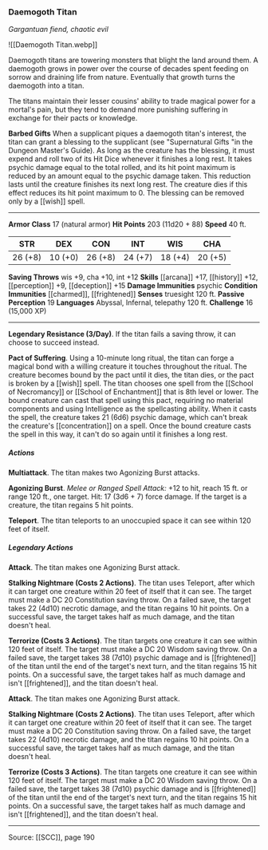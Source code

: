 ### Daemogoth Titan
_Gargantuan fiend, chaotic evil_

![[Daemogoth Titan.webp]]

Daemogoth titans are towering monsters that blight the land around them. A daemogoth grows in power over the course of decades spent feeding on sorrow and draining life from nature. Eventually that growth turns the daemogoth into a titan.

The titans maintain their lesser cousins' ability to trade magical power for a mortal's pain, but they tend to demand more punishing suffering in exchange for their pacts or knowledge.


**Barbed Gifts** When a supplicant piques a daemogoth titan's interest, the titan can grant a blessing to the supplicant (see "Supernatural Gifts "in the Dungeon Master's Guide). As long as the creature has the blessing, it must expend and roll two of its Hit Dice whenever it finishes a long rest. It takes psychic damage equal to the total rolled, and its hit point maximum is reduced by an amount equal to the psychic damage taken. This reduction lasts until the creature finishes its next long rest. The creature dies if this effect reduces its hit point maximum to 0. The blessing can be removed only by a [[wish]] spell.


---

**Armor Class** 17 (natural armor)
**Hit Points** 203 (11d20 + 88)
**Speed** 40 ft.

| STR     | DEX     | CON     | INT     | WIS     | CHA     |
|---------|---------|---------|---------|---------|---------|
| 26 (+8) | 10 (+0) | 26 (+8) | 24 (+7) | 18 (+4) | 20 (+5) |

**Saving Throws** wis +9, cha +10, int +12
**Skills** [[arcana]] +17, [[history]] +12, [[perception]] +9, [[deception]] +15
**Damage Immunities** psychic
**Condition Immunities** [[charmed]], [[frightened]]
**Senses** truesight 120 ft.
**Passive Perception** 19
**Languages** Abyssal, Infernal, telepathy 120 ft.
**Challenge** 16 (15,000 XP)

---

**Legendary Resistance (3/Day)**. If the titan fails a saving throw, it can choose to succeed instead.

**Pact of Suffering**. Using a 10-minute long ritual, the titan can forge a magical bond with a willing creature it touches throughout the ritual. The creature becomes bound by the pact until it dies, the titan dies, or the pact is broken by a [[wish]] spell. The titan chooses one spell from the [[School of Necromancy]] or [[School of Enchantment]] that is 8th level or lower. The bound creature can cast that spell using this pact, requiring no material components and using Intelligence as the spellcasting ability. When it casts the spell, the creature takes 21 (6d6) psychic damage, which can't break the creature's [[concentration]] on a spell. Once the bound creature casts the spell in this way, it can't do so again until it finishes a long rest.

##### Actions
**Multiattack**. The titan makes two Agonizing Burst attacks.

**Agonizing Burst**. _Melee or Ranged Spell Attack:_ +12 to hit, reach 15 ft. or range 120 ft., one target. Hit: 17 (3d6 + 7) force damage. If the target is a creature, the titan regains 5 hit points.

**Teleport**. The titan teleports to an unoccupied space it can see within 120 feet of itself.

##### Legendary Actions
**Attack**. The titan makes one Agonizing Burst attack.

**Stalking Nightmare (Costs 2 Actions)**. The titan uses Teleport, after which it can target one creature within 20 feet of itself that it can see. The target must make a DC 20 Constitution saving throw. On a failed save, the target takes 22 (4d10) necrotic damage, and the titan regains 10 hit points. On a successful save, the target takes half as much damage, and the titan doesn't heal.

**Terrorize (Costs 3 Actions)**. The titan targets one creature it can see within 120 feet of itself. The target must make a DC 20 Wisdom saving throw. On a failed save, the target takes 38 (7d10) psychic damage and is [[frightened]] of the titan until the end of the target's next turn, and the titan regains 15 hit points. On a successful save, the target takes half as much damage and isn't [[frightened]], and the titan doesn't heal.

**Attack**. The titan makes one Agonizing Burst attack.

**Stalking Nightmare (Costs 2 Actions)**. The titan uses Teleport, after which it can target one creature within 20 feet of itself that it can see. The target must make a DC 20 Constitution saving throw. On a failed save, the target takes 22 (4d10) necrotic damage, and the titan regains 10 hit points. On a successful save, the target takes half as much damage, and the titan doesn't heal.

**Terrorize (Costs 3 Actions)**. The titan targets one creature it can see within 120 feet of itself. The target must make a DC 20 Wisdom saving throw. On a failed save, the target takes 38 (7d10) psychic damage and is [[frightened]] of the titan until the end of the target's next turn, and the titan regains 15 hit points. On a successful save, the target takes half as much damage and isn't [[frightened]], and the titan doesn't heal.


---

Source: [[SCC]], page 190